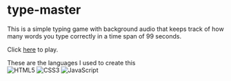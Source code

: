 # type-master

This is a simple typing game with background audio that keeps track of how many words you type correctly in a time span of 99 seconds. 

Click [here](https://Joseph-Wil.github.io/quick-type/) to play.

These are the languages I used to create this
<br>
![HTML5](https://img.shields.io/badge/html5-%23E34F26.svg?style=for-the-badge&logo=html5&logoColor=white)
![CSS3](https://img.shields.io/badge/css3-%231572B6.svg?style=for-the-badge&logo=css3&logoColor=white)
![JavaScript](https://img.shields.io/badge/javascript-%23323330.svg?style=for-the-badge&logo=javascript&logoColor=%23F7DF1E)

